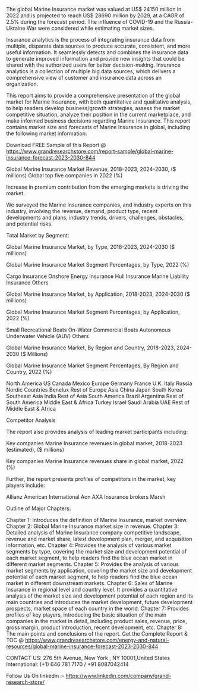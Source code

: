 
The global Marine Insurance market was valued at US$ 24150 million in 2022 and is projected to reach US$ 28690 million by 2029, at a CAGR of 2.5% during the forecast period. The influence of COVID-19 and the Russia-Ukraine War were considered while estimating market sizes.

Insurance analytics is the process of integrating insurance data from multiple, disparate data sources to produce accurate, consistent, and more useful information. It seamlessly detects and combines the insurance data to generate improved information and provide new insights that could be shared with the authorized users for better decision-making. Insurance analytics is a collection of multiple big data sources, which delivers a comprehensive view of customer and insurance data across an organization.

This report aims to provide a comprehensive presentation of the global market for Marine Insurance, with both quantitative and qualitative analysis, to help readers develop business/growth strategies, assess the market competitive situation, analyze their position in the current marketplace, and make informed business decisions regarding Marine Insurance. This report contains market size and forecasts of Marine Insurance in global, including the following market information:

Download FREE Sample of this Report @ https://www.grandresearchstore.com/report-sample/global-marine-insurance-forecast-2023-2030-844

Global Marine Insurance Market Revenue, 2018-2023, 2024-2030, ($ millions)
Global top five companies in 2022 (%)

Increase in premium contribution from the emerging markets is driving the market.

We surveyed the Marine Insurance companies, and industry experts on this industry, involving the revenue, demand, product type, recent developments and plans, industry trends, drivers, challenges, obstacles, and potential risks.

Total Market by Segment:

Global Marine Insurance Market, by Type, 2018-2023, 2024-2030 ($ millions)

Global Marine Insurance Market Segment Percentages, by Type, 2022 (%)

Cargo Insurance
Onshore Energy Insurance
Hull Insurance
Marine Liability Insurance
Others

Global Marine Insurance Market, by Application, 2018-2023, 2024-2030 ($ millions)

Global Marine Insurance Market Segment Percentages, by Application, 2022 (%)

Small Recreational Boats
On-Water Commercial Boats
Autonomous Underwater Vehicle (AUV)
Others

Global Marine Insurance Market, By Region and Country, 2018-2023, 2024-2030 ($ Millions)

Global Marine Insurance Market Segment Percentages, By Region and Country, 2022 (%)

North America
US
Canada
Mexico
Europe
Germany
France
U.K.
Italy
Russia
Nordic Countries
Benelux
Rest of Europe
Asia
China
Japan
South Korea
Southeast Asia
India
Rest of Asia
South America
Brazil
Argentina
Rest of South America
Middle East & Africa
Turkey
Israel
Saudi Arabia
UAE
Rest of Middle East & Africa

Competitor Analysis

The report also provides analysis of leading market participants including:

Key companies Marine Insurance revenues in global market, 2018-2023 (estimated), ($ millions)

Key companies Marine Insurance revenues share in global market, 2022 (%)

Further, the report presents profiles of competitors in the market, key players include:

Allianz
American International
Aon
AXA
Insurance brokers
Marsh

Outline of Major Chapters:

Chapter 1: Introduces the definition of Marine Insurance, market overview.
Chapter 2: Global Marine Insurance market size in revenue.
Chapter 3: Detailed analysis of Marine Insurance company competitive landscape, revenue and market share, latest development plan, merger, and acquisition information, etc.
Chapter 4: Provides the analysis of various market segments by type, covering the market size and development potential of each market segment, to help readers find the blue ocean market in different market segments.
Chapter 5: Provides the analysis of various market segments by application, covering the market size and development potential of each market segment, to help readers find the blue ocean market in different downstream markets.
Chapter 6: Sales of Marine Insurance in regional level and country level. It provides a quantitative analysis of the market size and development potential of each region and its main countries and introduces the market development, future development prospects, market space of each country in the world.
Chapter 7: Provides profiles of key players, introducing the basic situation of the main companies in the market in detail, including product sales, revenue, price, gross margin, product introduction, recent development, etc.
Chapter 8: The main points and conclusions of the report.
Get the Complete Report & TOC @ https://www.grandresearchstore.com/energy-and-natural-resources/global-marine-insurance-forecast-2023-2030-844

CONTACT US:
276 5th Avenue, New York , NY 10001,United States
International: (+1) 646 781 7170 / +91 8087042414

Follow Us On linkedin :- https://www.linkedin.com/company/grand-research-store/
